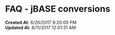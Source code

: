 # FAQ - jBASE conversions

  

**Created At:** 6/26/2017 9:20:00 PM  
**Updated At:** 8/11/2017 12:01:31 AM  

